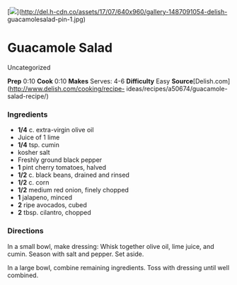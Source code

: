 ﻿

[![](../Images/b4b216a4-14cb-4c48-bb7f-89610288766f.jpg)](http://del.h-cdn.co/assets/17/07/640x960/gallery-1487091054-delish-
guacamolesalad-pin-1.jpg)

#  Guacamole Salad

Uncategorized

 **Prep** 0:10 **Cook** 0:10 **Makes** Serves: 4-6 **Difficulty** Easy
**Source**[Delish.com](http://www.delish.com/cooking/recipe-
ideas/recipes/a50674/guacamole-salad-recipe/)

###  Ingredients

  * **1/4** c. extra-virgin olive oil
  * Juice of 1 lime
  *  **1/4** tsp. cumin
  * kosher salt
  * Freshly ground black pepper
  *  **1** pint cherry tomatoes, halved
  *  **1/2** c. black beans, drained and rinsed
  *  **1/2** c. corn
  *  **1/2** medium red onion, finely chopped
  *  **1** jalapeno, minced
  *  **2** ripe avocados, cubed
  *  **2** tbsp. cilantro, chopped

###  Directions

In a small bowl, make dressing: Whisk together olive oil, lime juice, and
cumin. Season with salt and pepper. Set aside.

In a large bowl, combine remaining ingredients. Toss with dressing until well
combined.


